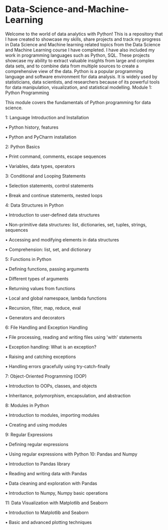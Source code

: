 # Data-Science-and-Machine-Learning
Welcome to the world of data analytics with Python! This is a repository that I have created to showcase my skills, share projects and track my progress in Data Science and Machine learning related topics from the Data Science and Machine Learning course I have completed. I have also included my work in programming languages such as Python, SQL. These projects showcase my ability to extract valuable insights from large and complex data sets, and to combine data from multiple sources to create a comprehensive view of the data.
Python is a popular programming language and software environment for data analysis. It is widely used by statisticians, data scientists, and researchers because of its powerful tools for data manipulation, visualization, and statistical modelling.
Module 1: Python Programming

This module covers the fundamentals of Python programming for data science.

1: Language Introduction and Installation

• Python history, features

• Python and PyCharm installation

2: Python Basics

• Print command, comments, escape sequences

• Variables, data types, operators

3: Conditional and Looping Statements

• Selection statements, control statements

• Break and continue statements, nested loops

4: Data Structures in Python

• Introduction to user-defined data structures

• Non-primitive data structures: list, dictionaries, set, tuples, strings, sequences

• Accessing and modifying elements in data structures

• Comprehension: list, set, and dictionary

5: Functions in Python

• Defining functions, passing arguments

• Different types of arguments

• Returning values from functions

• Local and global namespace, lambda functions

• Recursion, filter, map, reduce, eval

• Generators and decorators

6: File Handling and Exception Handling

• File processing, reading and writing files using 'with' statements

• Exception handling: What is an exception?

• Raising and catching exceptions

• Handling errors gracefully using try-catch-finally

7: Object-Oriented Programming (OOP)

• Introduction to OOPs, classes, and objects

• Inheritance, polymorphism, encapsulation, and abstraction

8: Modules in Python

• Introduction to modules, importing modules

• Creating and using modules

9: Regular Expressions

• Defining regular expressions

• Using regular expressions with Python
10: Pandas and Numpy

• Introduction to Pandas library

• Reading and writing data with Pandas

• Data cleaning and exploration with Pandas

• Introduction to Numpy, Numpy basic operations

11: Data Visualization with Matplotlib and Seaborn

• Introduction to Matplotlib and Seaborn

• Basic and advanced plotting techniques
